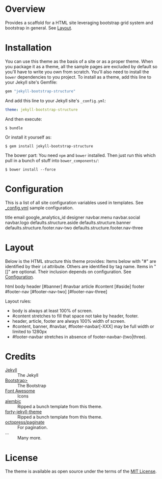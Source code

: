 # Overview
Provides a scaffold for a HTML site leveraging bootstrap grid system and bootstrap in general. See [Layout](#layout).

# Installation
You can use this theme as the basis of a site or as a proper theme. When you package it as a theme, all the sample pages are excluded by default so you'll have to write you own from scratch. You'll also need to install the `bower` dependencies to you project. To install as a theme, add this line to your Jekyll site's Gemfile:

```ruby
gem "jekyll-bootstrap-structure"
```

And add this line to your Jekyll site's `_config.yml`:

```yaml
theme: jekyll-bootstrap-structure
```

And then execute:

    $ bundle

Or install it yourself as:

    $ gem install jekyll-bootstrap-structure

The bower part: You need `npm` and `bower` installed. Then just run this which pull in a bunch of stuff into `bower_components/`:

    $ bower install --force

# Configuration
This is a list of all site configuration variables used in templates. See [_config.yml](_config.yml) sample configuration.

  title
  email
  google_analytics_id
  designer
  navbar.menu
  navbar.social
  navbar.logo
  defaults.structure.aside
  defaults.structure.banner
  defaults.structure.footer.nav-two
  defaults.structure.footer.nav-three

# Layout
Below is the HTML structure this theme provides: Items below with "#" are identified by their `id` attribute. Others are identified by tag name. Items in "[]" are optional. Their inclusion depends on configuration. See [Configuration](#configuration).

  html
    body
      header
        [#banner]
        #navbar
      article
        #content
        [#aside]
      footer
        #footer-nav
        [#footer-nav-two]
        [#footer-nav-three]

Layout rules:

  + body is always at least 100% of screen.
  + #content stretches to fill that space not take by header, footer.
  + header, article, footer are always 100% width of screen.
  + #content, banner, #navbar, #footer-navbar[-XXX] may be full width or limited to 1280px
  + #footer-navbar stretches in absence of footer-navbar-(two|three).

# Credits

<dl>
  <dt><a href="https://jekyllrb.com/">Jekyll</a></dt><dd>The Jekyll</dd>
  <dt><a href="https://getbootstrap.com/">Bootstrap></a><dd>The Bootstrap</dd>
  <dt><a href="http://fontawesome.io/">Font Awesome</a></dt><dd>Icons</dd>
  <dt><a href="https://github.com/daviddarnes/alembic">alembic</a></dt><dd>Ripped a bunch template from this theme.</dd>
  <dt><a href="https://gitlab.com/andrewbanchich/forty-jekyll-theme">forty-jekyll-theme</a></dt><dd>Ripped a bunch template from this theme.</dd>
  <dt><a href="https://github.com/octopress/paginate/">octopress/paginate</a></dt><dd>For pagination.</dd>
  <dt>...</dt><dd>Many more.</dd>
<dl>

# License
The theme is available as open source under the terms of the [MIT License](http://opensource.org/licenses/MIT).
